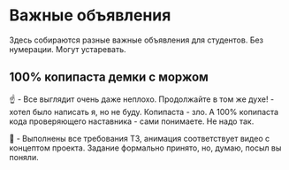 # Важные объявления

Здесь собираются разные важные объявления для студентов. Без нумерации. Могут устаревать.


## 100% копипаста демки с моржом

:point_up: - Все выглядит очень даже неплохо. Продолжайте в том же духе! - хотел было написать я, но не буду. Копипаста - зло. А 100% копипаста кода проверяющего наставника - сами понимаете. Не надо так.

:large_blue_diamond: - Выполнены все требования ТЗ, анимация соответствует видео с концептом проекта. Задание формально принято, но, думаю, посыл вы поняли.

